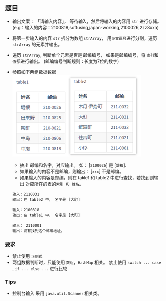 ## 题目
- 输出文案： 「请输入内容」， 等待输入，然后将输入的内容用  `str` 进行存储。(e.g：输入的内容：2100818,softusing,japan-working,2100026,2zz3xxa)
- 将第一步输入的内容 `str` 拆分为数组 `strArray`， 用`英文逗号`进行分割，遍历 `strArray` 的元素并输出。
- 遍历 `strArray`, 判断单个元素是否是 邮编编号， 如果是邮编编号，将 `索引`和`值`都进行输出。  (邮编编号判断规则：长度为7位的数字)
- 参照如下两组数据数据  
![](images/test-arraytable.png)  
  - 抽出 邮编和名字，对应输出。  如： [`2100026`] 是 [`堤根`].
  - 如果输入的内容不是邮编，则输出： [`xxx`] 不是邮编。
  - 如果输入的内容是邮编，则在 table1 和 table2 中进行查找，若找到则输出 对应所在的表的`索引 和 姓名`。  
  
  ```
  输入：2110031
  输出：在 table2 中， 名字是 [大町]

  输入：2100818
  输出：在 table1 中， 名字是 [大町]

  输入： 2110001
  输出：没有找到这个邮编地址。  
  ```
### 要求
- 禁止使用 `正则式`
- 两组数据判断时，只能使用 `数组`，`HashMap` 相关。 禁止使用 `switch ... case `,  `if ... else ...` 进行比较  

### Tips
- 控制台输入 采用 `java.util.Scanner` 相关类。
